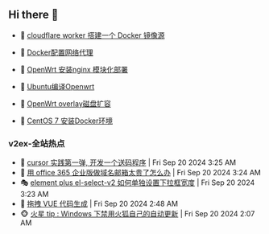 ## Hi there 👋

<!--
**dkyg666/dkyg666** is a ✨ _special_ ✨ repository because its `README.md` (this file) appears on your GitHub profile.

Here are some ideas to get you started:

- 🔭 I’m currently working on ...
- 🌱 I’m currently learning ...
- 👯 I’m looking to collaborate on ...
- 🤔 I’m looking for help with ...
- 💬 Ask me about ...
- 📫 How to reach me: ...
- 😄 Pronouns: ...
- ⚡ Fun fact: ...
-->

<!-- BLOG-POST-LIST:START -->
- 🦩 [cloudflare worker 搭建一个 Docker 镜像源](http://blog.1996099.xyz/archives/cloudflare-worker-da-jian-yi-ge-docker-jing-xiang-zhan) 

- 🚦 [Docker配置网络代理](http://blog.1996099.xyz/archives/dockerpei-zhi-wang-luo-dai-li) 

- 🫶 [OpenWrt 安装nginx 模块化部署](http://blog.1996099.xyz/archives/openwrt-an-zhuang-nginx-mo-kuai-hua-bu-shu) 

- 🦄 [Ubuntu编译Openwrt](http://blog.1996099.xyz/archives/ubuntuzi-bian-yi-openwrt) 

- 🐻 [OpenWrt overlay磁盘扩容](http://blog.1996099.xyz/archives/openwrt-overlay) 

- 🤖 [CentOS 7 安装Docker环境](http://blog.1996099.xyz/archives/centos-docker) 
<!-- BLOG-POST-LIST:END -->

### v2ex-全站热点
<!-- v2ex:START -->
- 🥸 [cursor 实践第一弹, 开发一个送码程序](https://www.v2ex.com/t/1074316#reply1) | Fri Sep 20 2024 3:25 AM
- 🤗 [用 office 365 企业版做域名邮箱太贵了怎么办](https://www.v2ex.com/t/1074314#reply21) | Fri Sep 20 2024 3:24 AM
- 🎭 [element plus el-select-v2 如何单独设置下拉框宽度](https://www.v2ex.com/t/1074313#reply0) | Fri Sep 20 2024 3:23 AM
- 🥷 [拖拽 VUE 代码生成](https://www.v2ex.com/t/1074293#reply6) | Fri Sep 20 2024 2:48 AM
- 🐵 [火星 tip : Windows 下禁用火狐自己的自动更新](https://www.v2ex.com/t/1074279#reply8) | Fri Sep 20 2024 2:07 AM<!-- v2ex:END -->

